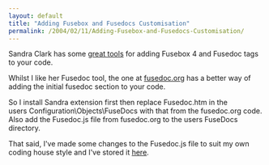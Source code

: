 ```yaml
---
layout: default
title: "Adding Fusebox and Fusedocs Customisation"
permalink: /2004/02/11/Adding-Fusebox-and-Fusedocs-Customisation/
---
```


<P>Sandra Clark has&nbsp;some <A class="" href="http://www.shayna.com/index.cfm?fuseaction=public.tools" target=_blank>great tools</A> for adding Fusebox 4&nbsp;and Fusedoc tags to your code.</P>
<P>Whilst I like her Fusedoc tool, the one at <A class="" href="http://www.fusedoc.org/index.cfm?fuseaction=download.default" target=_blank>fusedoc.org</A> has a better way of adding the initial fusedoc section to your code. </P>
<P>So I install Sandra extension first then replace Fusedoc.htm in&nbsp;the users&nbsp;Configuration\Objects\FuseDocs with that from the fusedoc.org code. Also add the Fusedoc.js file from fusedoc.org to the users FuseDocs directory. </P>
<P>That said, I've made some changes to the Fusedoc.js file to suit my own coding house style and I've stored it&nbsp;<A class="" href="content\code\Fusedoc.js">here</A>.</P>